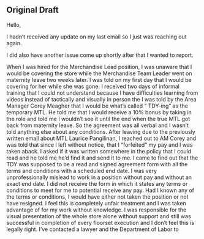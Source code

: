 ## Original Draft

Hello,

I hadn’t received any update on my last email so I just was reaching out again.

I did also have another issue come up shortly after that I wanted to report. 

When I was hired for the Merchandise Lead position, I was unaware that I would be covering the store while the Merchandise Team Leader went on maternity leave two weeks later. I was told on my first day that I would be covering for her while she was gone. I received two days of informal training that I could not understand because I have difficulties learning from videos instead of tactically and visually in person the I was told by the Area Manager Corey Meagher that I would be what’s called “ TDY-ing” as the temporary MTL. He told me that I would receive a 10% bonus by taking in the role and told me I wouldn’t see it until the end when the true MTL got back from maternity leave. So the agreement was all verbal and I wasn’t told anything else about any conditions. After leaving due to the previously written email about MTL Laurice Pangilinan, I reached out to AM Corey and was told that since I left without notice, that I “forfeited” my pay and I was taken aback. I asked if it was written somewhere in the policy that I could read and he told me he’d find it and send it to me. I came to find out that the TDY was supposed to be a read and signed agreement form with all the terms and conditions with a scheduled end date. I was very unprofessionally mislead to work in a position without pay and without an exact end date. I did not receive the form in which it states any terms or conditions to meet for me to potential receive any pay. Had I known any of the terms or conditions, I would have either not taken the position or not have resigned. I feel this is completely unfair treatment and I was taken advantage of for my work without knowledge. I was responsible for the visual presentation of the whole store alone without support and still was successful in completion of every floorset execution and I don’t feel this is legally right. I’ve contacted a lawyer and the Department of Labor to